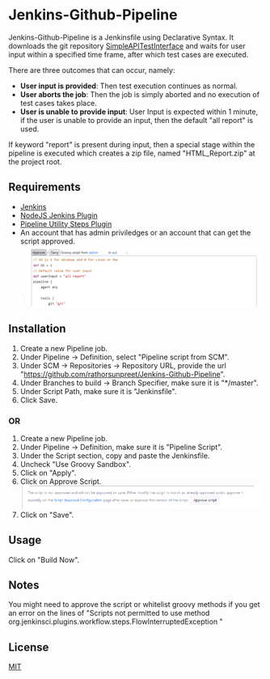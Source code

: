 # Jenkins-Github-Pipeline

Jenkins-Github-Pipeline is a Jenkinsfile using Declarative Syntax. It downloads the git repository [SimpleAPITestInterface](https://github.com/rathorsunpreet/SimpleAPITestInterface) and waits for user input within a specified time frame, after which test cases are executed.

There are three outcomes that can occur, namely:
* **User input is provided**: Then test execution continues as normal.
* **User aborts the job**: Then the job is simply aborted and no execution of test cases takes place.
* **User is unable to provide input**: User Input is expected within 1 minute, if the user is unable to provide an input, then the default "all report" is used.

If keyword "report" is present during input, then a special stage within the pipeline is executed which creates a zip file, named "HTML_Report.zip" at the project root.

## Requirements
* [Jenkins](https://www.jenkins.io/)
* [NodeJS Jenkins Plugin](https://plugins.jenkins.io/nodejs/)
* [Pipeline Utility Steps Plugin](https://plugins.jenkins.io/pipeline-utility-steps/)
* An account that has admin priviledges or an account that can get the script approved. ![Script Approval Screen](https://github.com/rathorsunpreet/Jenkins-Github-Pipeline/blob/master/Images/Script_Approval_2.PNG "Script Approval Screen")

## Installation
1. Create a new Pipeline job.
2. Under Pipeline -> Definition, select "Pipeline script from SCM".
3. Under SCM -> Repositories -> Repository URL, provide the url "https://github.com/rathorsunpreet/Jenkins-Github-Pipeline".
4. Under Branches to build -> Branch Specifier, make sure it is "*/master".
5. Under Script Path, make sure it is "Jenkinsfile".
6. Click Save.

### OR

1. Create a new Pipeline job.
2. Under Pipeline -> Definition, make sure it is "Pipeline Script".
3. Under the Script section, copy and paste the Jenkinsfile.
4. Uncheck "Use Groovy Sandbox".
5. Click on "Apply".
6. Click on Approve Script. ![Script Approval Configuration Pipeline Screen](https://github.com/rathorsunpreet/Jenkins-Github-Pipeline/blob/master/Images/Script_Approval.PNG "Script Approval Configuration Pipeline Screen")
7. Click on "Save".  

## Usage
Click on "Build Now".

## Notes
You might need to approve the script or whitelist groovy methods if you get an error on the lines of "Scripts not permitted to use method org.jenkinsci.plugins.workflow.steps.FlowInterruptedException <groovy method name here>"

## License

[MIT](https://choosealicense.com/licenses/mit/)